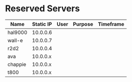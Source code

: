 # Reserved Servers

| Name | Static IP | User | Purpose | Timeframe |
| ---- | --------- | ---- | ------- | --------- |
| hal9000 | 10.0.0.6 | | | |
| wall-e | 10.0.0.7 | | | |
| r2d2 | 10.0.0.4 | | | |
| ava | 10.0.0.x | | | |
| chappie | 10.0.0.x | | | |
| t800 | 10.0.0.x | | | |

